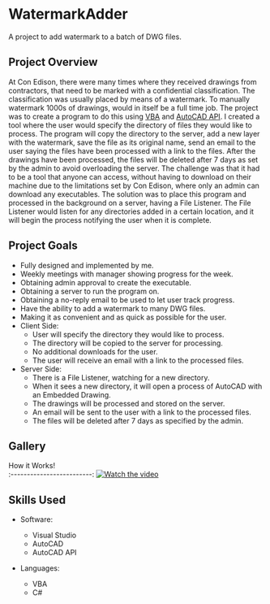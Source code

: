 # WatermarkAdder
A project to add watermark to a batch of DWG files.

## Project Overview
At Con Edison, there were many times where they received drawings from contractors, that need to be marked with a confidential classification. The classification was usually placed by means of a watermark. To manually watermark 1000s of drawings, would in itself be a full time job. The project was to create a program to do this using [VBA](https://en.wikipedia.org/wiki/Visual_Basic_for_Applications) and [AutoCAD API](https://help.autodesk.com/view/ACD/2017/ENU/?guid=GUID-36BF58F3-537D-4B59-BEFE-2D0FEF5A4443). I created a tool where the user would specify the directory of files they would like to process. The program will copy the directory to the server, add a new layer with the watermark, save the file as its original name, send an email to the user saying the files have been processed with a link to the files. After the drawings have been processed, the files will be deleted after 7 days as set by the admin to avoid overloading the server. The challenge was that it had to be a tool that anyone can access, without having to download on their machine due to the limitations set by Con Edison, where only an admin can download any executables. The solution was to place this program and processed in the background on a server, having a File Listener. The File Listener would listen for any directories added in a certain location, and it will begin the process notifying the user when it is complete. 

## Project Goals

* Fully designed and implemented by me.
* Weekly meetings with manager showing progress for the week.
* Obtaining admin approval to create the executable.
* Obtaining a server to run the program on.
* Obtaining a no-reply email to be used to let user track progress.
* Have the ability to add a watermark to many DWG files.
* Making it as convenient and as quick as possible for the user.
* Client Side:
  * User will specify the directory they would like to process.
  * The directory will be copied to the server for processing.
  * No additional downloads for the user.
  * The user will receive an email with a link to the processed files.
* Server Side: 
  * There is a File Listener, watching for a new directory.
  * When it sees a new directory, it will open a process of AutoCAD with an Embedded Drawing.
  * The drawings will be processed and stored on the server.
  * An email will be sent to the user with a link to the processed files.
  * The files will be deleted after 7 days as specified by the admin.


## Gallery

How it Works!    
:-------------------------:
[![Watch the video](https://github.com/dannyjanani/home/blob/master/src/components/Projects%20Page/Images/Watermark-Adder-Thumbnail.png)](https://vimeo.com/458374394)


## Skills Used
  
* Software:
  * Visual Studio
  * AutoCAD
  * AutoCAD API

* Languages:
  * VBA
  * C#
